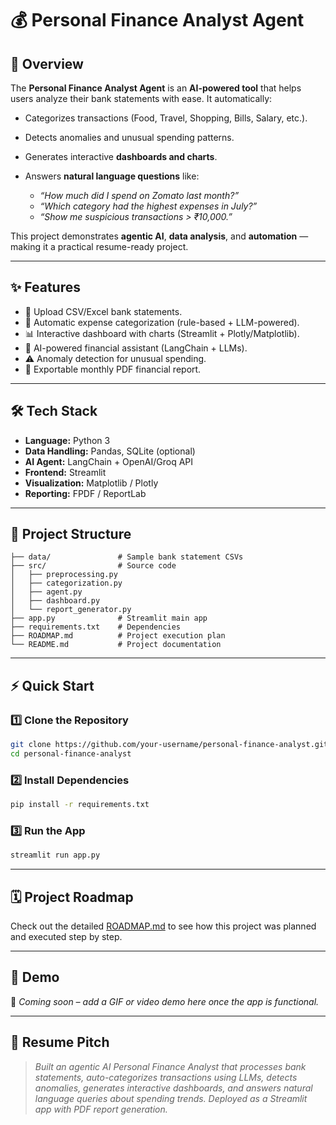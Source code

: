 # 💰 Personal Finance Analyst Agent

## 📌 Overview

The **Personal Finance Analyst Agent** is an **AI-powered tool** that helps users analyze their bank statements with ease.
It automatically:

* Categorizes transactions (Food, Travel, Shopping, Bills, Salary, etc.).
* Detects anomalies and unusual spending patterns.
* Generates interactive **dashboards and charts**.
* Answers **natural language questions** like:

  * *“How much did I spend on Zomato last month?”*
  * *“Which category had the highest expenses in July?”*
  * *“Show me suspicious transactions > ₹10,000.”*

This project demonstrates **agentic AI**, **data analysis**, and **automation** — making it a practical resume-ready project.

---

## ✨ Features

* 📂 Upload CSV/Excel bank statements.
* 🧾 Automatic expense categorization (rule-based + LLM-powered).
* 📊 Interactive dashboard with charts (Streamlit + Plotly/Matplotlib).
* 🤖 AI-powered financial assistant (LangChain + LLMs).
* ⚠️ Anomaly detection for unusual spending.
* 📑 Exportable monthly PDF financial report.

---

## 🛠️ Tech Stack

* **Language:** Python 3
* **Data Handling:** Pandas, SQLite (optional)
* **AI Agent:** LangChain + OpenAI/Groq API
* **Frontend:** Streamlit
* **Visualization:** Matplotlib / Plotly
* **Reporting:** FPDF / ReportLab

---

## 📂 Project Structure

```
├── data/               # Sample bank statement CSVs
├── src/                # Source code
│   ├── preprocessing.py
│   ├── categorization.py
│   ├── agent.py
│   ├── dashboard.py
│   └── report_generator.py
├── app.py              # Streamlit main app
├── requirements.txt    # Dependencies
├── ROADMAP.md          # Project execution plan
└── README.md           # Project documentation
```

---

## ⚡ Quick Start

### 1️⃣ Clone the Repository

```bash
git clone https://github.com/your-username/personal-finance-analyst.git
cd personal-finance-analyst
```

### 2️⃣ Install Dependencies

```bash
pip install -r requirements.txt
```

### 3️⃣ Run the App

```bash
streamlit run app.py
```

---

## 🗓️ Project Roadmap

Check out the detailed [ROADMAP.md](./ROADMAP.md) to see how this project was planned and executed step by step.

---

## 🎥 Demo

🚧 *Coming soon – add a GIF or video demo here once the app is functional.*

---

## 📌 Resume Pitch

> *Built an agentic AI Personal Finance Analyst that processes bank statements, auto-categorizes transactions using LLMs, detects anomalies, generates interactive dashboards, and answers natural language queries about spending trends. Deployed as a Streamlit app with PDF report generation.*

